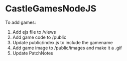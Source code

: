 # CastleGamesNodeJS

To add games:

1. Add ejs file to /views 
2. Add game code to /public 
3. Update public/index.js to include the gamename
4. Add game image to /public/images and make it a .gif
5. Update PatchNotes 